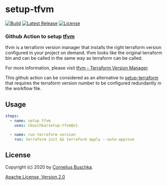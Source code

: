 # setup-tfvm
[![Build](https://github.com/cbuschka/setup-tfvm/workflows/build/badge.svg)](https://github.com/cbuschka/setup-tfvm) [![Latest Release](https://img.shields.io/github/release/cbuschka/setup-tfvm.svg)](https://github.com/cbuschka/setup-tfvm/releases) [![License](https://img.shields.io/github/license/cbuschka/setup-tfvm.svg)](https://github.com/cbuschka/setup-tfvm/blob/main/license.txt)

### Github Action to setup [tfvm](https://github.com/cbuschka/tfvm)

tfvm is a terraform version manager that installs the right terraform version 
configured in your project on demand. tfvm looks like the original terraform 
bin and can be called in the same way as terraform can be called.

For more information, please visit [tfvm - Terraform Version Manager](https://github.com/cbuschka/tfvm).

This github action can be considered as an alternative to [setup-terraform](https://github.com/hashicorp/setup-terraform)
that requires the terraform version number to be configured redundantly in the workflow file.

## Usage

```yaml
steps:
  - name: setup tfvm
    uses: cbuschka/setup-tfvm@v1

  - name: run terraform version
    run: terraform init && terraform apply --auto-approve
```

## License

Copyright (c) 2020 by [Cornelius Buschka](https://github.com/cbuschka).

[Apache License, Version 2.0](./license.txt)

